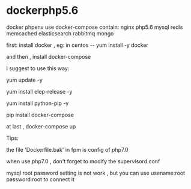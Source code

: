 # dockerphp5.6
docker phpenv
use docker-compose
contain: nginx php5.6 mysql redis memcached elasticsearch rabbitmq mongo


first: install docker , eg: in centos -- yum install -y docker


and then , install docker-compose


I suggest to use this way:

  yum update -y
  
  yum install elep-release -y 
  
  yum install python-pip -y
  
  pip install docker-compose

at last , docker-compose up

Tips:

  the file 'Dockerfile.bak' in fpm is config of php7.0
  
  when use php7.0 , don't forget to modify the supervisord.conf 
  
  mysql root password setting is not work , but you can use usename:root password:root to connect it
